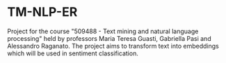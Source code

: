 # TM-NLP-ER
Project for the course "509488 - Text mining and natural language processing" held by professors Maria Teresa Guasti, Gabriella Pasi and Alessandro Raganato. The project aims to transform text into embeddings which will be used in sentiment classification.
